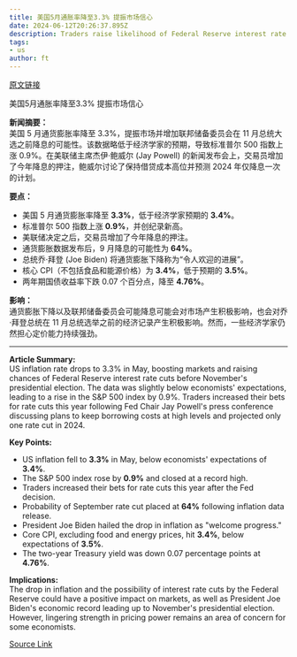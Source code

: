 ```yaml
---
title: 美国5月通胀率降至3.3% 提振市场信心
date: 2024-06-12T20:26:37.895Z
description: Traders raise likelihood of Federal Reserve interest rate cut before November’s presidential election
tags: 
- us
author: ft
---
```


[原文链接](https://ft.com/content/4e723daa-7955-4712-b74d-391a403b9d6d)

美国5月通胀率降至3.3% 提振市场信心

**新闻摘要：**  
美国 5 月通货膨胀率降至 3.3%，提振市场并增加联邦储备委员会在 11 月总统大选之前降息的可能性。该数据略低于经济学家的预期，导致标准普尔 500 指数上涨 0.9%。在美联储主席杰伊·鲍威尔 (Jay Powell) 的新闻发布会上，交易员增加了今年降息的押注，鲍威尔讨论了保持借贷成本高位并预测 2024 年仅降息一次的计划。

**要点：**  
- 美国 5 月通货膨胀率降至 **3.3%**，低于经济学家预期的 **3.4%**。
- 标准普尔 500 指数上涨 **0.9%**，并创纪录新高。
- 美联储决定之后，交易员增加了今年降息的押注。
- 通货膨胀数据发布后，9 月降息的可能性为 **64%**。
- 总统乔·拜登 (Joe Biden) 将通货膨胀下降称为“令人欢迎的进展”。
- 核心 CPI（不包括食品和能源价格）为 **3.4%**，低于预期的 **3.5%**。
- 两年期国债收益率下跌 0.07 个百分点，降至 **4.76%**。

**影响：**  
通货膨胀下降以及联邦储备委员会可能降息可能会对市场产生积极影响，也会对乔·拜登总统在 11 月总统选举之前的经济记录产生积极影响。然而，一些经济学家仍然担心定价能力持续强劲。

---

 **Article Summary:**  
US inflation rate drops to 3.3% in May, boosting markets and raising chances of Federal Reserve interest rate cuts before November's presidential election. The data was slightly below economists' expectations, leading to a rise in the S&P 500 index by 0.9%. Traders increased their bets for rate cuts this year following Fed Chair Jay Powell's press conference discussing plans to keep borrowing costs at high levels and projected only one rate cut in 2024.

**Key Points:**  
- US inflation fell to **3.3%** in May, below economists' expectations of **3.4%**.
- The S&P 500 index rose by **0.9%** and closed at a record high.
- Traders increased their bets for rate cuts this year after the Fed decision.
- Probability of September rate cut placed at **64%** following inflation data release.
- President Joe Biden hailed the drop in inflation as "welcome progress."
- Core CPI, excluding food and energy prices, hit **3.4%**, below expectations of **3.5%**.
- The two-year Treasury yield was down 0.07 percentage points at **4.76%**.

**Implications:**  
The drop in inflation and the possibility of interest rate cuts by the Federal Reserve could have a positive impact on markets, as well as President Joe Biden's economic record leading up to November's presidential election. However, lingering strength in pricing power remains an area of concern for some economists.

[Source Link](https://ft.com/content/4e723daa-7955-4712-b74d-391a403b9d6d)

